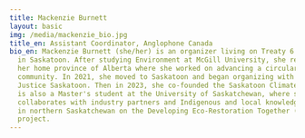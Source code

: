 ```yaml
---
title: Mackenzie Burnett
layout: basic
img: /media/mackenzie_bio.jpg
title_en: Assistant Coordinator, Anglophone Canada
bio_en: Mackenzie Burnett (she/her) is an organizer living on Treaty 6 territory
  in Saskatoon. After studying Environment at McGill University, she returned to
  her home province of Alberta where she worked on advancing a circular
  community. In 2021, she moved to Saskatoon and began organizing with Climate
  Justice Saskatoon. Then in 2023, she co-founded the Saskatoon Climate Hub. She
  is also a Master's student at the University of Saskatchewan, where she
  collaborates with industry partners and Indigenous and local knowledge holders
  in northern Saskatchewan on the Developing Eco-Restoration Together (DERT)
  project.
---
```

